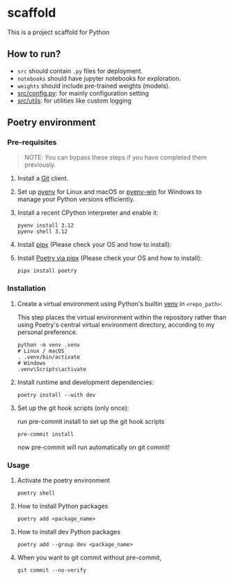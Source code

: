 # scaffold
This is a project scaffold for Python

## How to run?

- `src` should contain `.py` files for deployment.
- `notebooks` should have jupyter notebooks for exploration.
- `weights` should include pre-trained weights (models).
- [src/config.py](./src/config.py): for mainly configuration setting
- [src/utils](./src/utils/): for utilities like custom logging

## Poetry environment

### Pre-requisites
> NOTE: You can bypass these steps if you have completed them previously.

1. Install a [Git](https://git-scm.com/) client.

2. Set up [pyenv](https://github.com/pyenv/pyenv#installation) for Linux and macOS or [pyenv-win](https://github.com/pyenv-win/pyenv-win#installation) for Windows to manage your Python versions efficiently.

3. Install a recent CPython interpreter and enable it:

    ```shell
    pyenv install 3.12
    pyenv shell 3.12
    ```

4. Install [pipx](https://github.com/pypa/pipx/#install-pipx) (Please check your OS and how to install):

5. Install [Poetry via pipx](https://python-poetry.org/docs/#installing-with-pipx) (Please check your OS and how to install):

    ```shell
    pipx install poetry
    ```

### Installation

1. Create a virtual environment using Python's builtin [venv](https://docs.python.org/3/library/venv.html) in `<repo_path>`:
   
   This step places the virtual environment within the repository rather than using Poetry's central virtual environment directory, according to my personal preference.
   
    ```shell
    python -m venv .venv
    # Linux / macOS
    . .venv/bin/activate
    # Windows
    .venv\Scripts\activate
    ```

3. Install runtime and development dependencies:
    ```
    poetry install --with dev
    ```

4. Set up the git hook scripts (only once):

    run pre-commit install to set up the git hook scripts

    ```
    pre-commit install
    ```

    now pre-commit will run automatically on git commit!

### Usage

1. Activate the poetry environment

    ```
    poetry shell
    ```

2. How to install Python packages

    ```shell
    poetry add <package_name>
    ```

3. How to install dev Python packages

    ```shell
    poetry add --group dev <package_name>
    ```

4. When you want to git commit without pre-commit,

    ```shell
    git commit --no-verify
    ```
